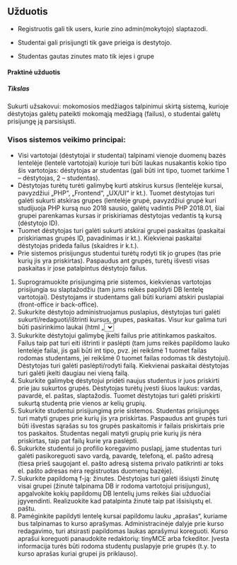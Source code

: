 ## Užduotis


* Registruotis gali tik users, kurie zino admin(mokytojo) slaptazodi.

* Studentai gali prisijungti tik gave prieiga is destytojo.

* Studentas gautas zinutes mato tik iejes i grupe

 
 
 
#### Praktinė užduotis ####
##### Tikslas #####
Sukurti užsakovui:  mokomosios medžiagos talpinimui skirtą sistemą, kurioje dėstytojas galėtų pateikti mokomąją medžiagą (failus), o studentai galėtų prisijungę ją parsisiųsti.
### Visos sistemos veikimo principai: ###
* Visi vartotojai (dėstytojai ir studentai) talpinami vienoje duomenų bazės lentelėje (lentelė vartotojai) kurioje turi būti laukas nusakantis kokio tipo šis vartotojas: dėstytojas ar studentas (gali būti int tipo, tuomet tarkime 1 – dėstytojas, 2 – studentas). 
* Dėstytojas turėtų turėti galimybę kurti atskirus kursus (lentelėje kursai, pavyzdžiui „PHP“, „Frontend“, „UX/UI“ ir kt.). Tuomet dėstytojas turi galėti sukurti atskiras grupes (lentelėje grupė, pavyzdžiui grupė kuri studijuoja PHP kursą nuo 2018 sausio, galėtų vadintis PHP 2018.01, šiai grupei parenkamas kursas ir priskiriamas dėstytojas vedantis tą kursą (dėstytojo ID). 
* Tuomet dėstytojas turi galėti sukurti atskirai grupei paskaitas (paskaitai priskiriamas grupės ID, pavadinimas ir kt.). Kiekvienai paskaitai dėstytojas prideda failus (skaidres ir k.t.). 
* Prie sistemos prisijungus studentui turėtų rodyti tik jo grupes (tas prie kurių jis yra priskirtas). Paspaudus ant grupės, turėtų išvesti visas paskaitas ir jose patalpintus dėstytojo failus.


1. Suprogramuokite prisijungimą prie sistemos, kiekvienas vartotojas prisijungia su slaptažodžiu (tam jums reikės papildyti DB lentelę vartotojai). Dėstytojams ir studentams gali būti kuriami atskiri puslapiai (front-office ir back-office). 
2. Sukurkite dėstytojo administruojamus puslapius, dėstytojas turi galėti sukurti/redaguoti/ištrinti kursus, grupes, paskaitas. Visur kur galima turi būti pasirinkimo laukai (html „<select>“, pavyzdžiui kuriant naują grupę kursas turi būti pasirenkamas iš sąrašo). 
3. Sukurkite dėstytojui galimybę įkelti failus prie atitinkamos paskaitos. Failus taip pat turi eiti ištrinti ir paslėpti (tam jums reikės papildomo lauko lentelėje failai, jis gali būti int tipo, pvz. jei reikšmė 1 tuomet failas rodomas studentams, jei reikšmė 0 tuomet failas rodomas tik dėstytojui). Dėstytojas turi galėti paslėpti/rodyti failą. Kiekvienai paskaitai dėstytojas turi galėti įkelti daugiau nei vieną failą.
4. Sukurkite galimybę dėstytojui pridėti naujus studentus ir juos priskirti prie jau sukurtos grupės. Dėstytojas turėtų įvesti šiuos laukus: vardas, pavardė, el. paštas, slaptažodis. Tuomet dėstytojas turi galėti priskirti sukurtą studentą prie vienos ar kelių grupių.
5. Sukurkite studentui prisijungimą prie sistemos. Studentas prisijungęs turi matyti grupes prie kurių jis yra priskirtas. Paspaudus ant grupės turi būti išvestas sąrašas su tos grupės paskaitomis ir failais priskirtais prie tos paskaitos. Studentas negali matyti grupių prie kurių jis nėra priskirtas, taip pat failų kurie yra paslėpti.
6. Sukurkite studentui jo profilio koregavimo puslapį, jame studentas turi galėti pasikoreguoti savo vardą, pavardę, telefoną, el. pašto adresą (tiesa prieš saugojant el. pašto adresą sistema privalo patikrinti ar toks el. pašto adresas nėra registruotas duomenų bazėje).
7. Sukurkite papildomą f-ją: žinutes. Dėstytojas turi galėti išsiųsti žinutę visai grupei (žinutė talpinama DB ir rodoma vartotojui prisijungus), apgalvokite kokių papildomų DB lentelių jums reikės šiai užduočiai įgyvendinti. Realizuokite kad patalpinta žinutė taip pat išsisiųstų el. paštu.
8. Pamėginkite papildyti lentelę kursai papildomu lauku „aprašas“, kuriame bus talpinamas to kurso aprašymas. Administracinėje dalyje prie kurso redagavimo, turi atsirasti papildomas laukas aprašymui koreguoti. Kurso aprašui koreguoti panaudokite redaktorių: tinyMCE arba fckeditor. Įvesta informacija turės būti rodoma studentų puslapyje prie grupės (t.y. to kurso aprašas kuriai grupei jis priklauso).
